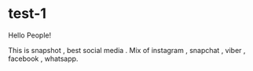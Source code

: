 # test-1

Hello People!

This is snapshot , best social media . Mix of instagram , snapchat , viber , facebook , whatsapp.
